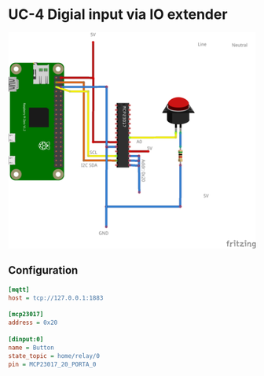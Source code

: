 # UC-4 Digial input via IO extender

![Direct relay connection](button_ioex_bb.png)

## Configuration

```ini
[mqtt]
host = tcp://127.0.0.1:1883

[mcp23017]
address = 0x20

[dinput:0]
name = Button
state_topic = home/relay/0
pin = MCP23017_20_PORTA_0
```
